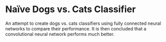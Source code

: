 # Naïve Dogs vs. Cats Classifier
An attempt to create dogs vs. cats classifiers using fully connected neural networks to compare their performance.
It is then concluded that a convolutional neural network performs much better.

